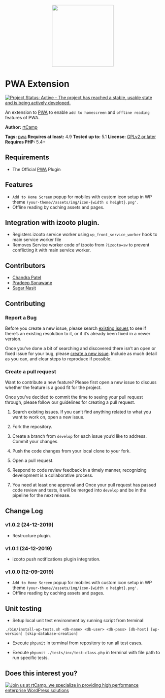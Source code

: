 <p align="center">
<a href="https://rtcamp.com/" target="_blank"><img width="200"src="https://rtcamp.com/wp-content/themes/rtcamp-v9/assets/img/site-logo-black.svg"></a>
</p>

# PWA Extension

[![Project Status: Active – The project has reached a stable, usable state and is being actively developed.](https://www.repostatus.org/badges/latest/active.svg)](https://www.repostatus.org/#active)

An extension to [PWA](https://wordpress.org/plugins/pwa/) to enable `add to homescreen` and `offline reading` features of PWA.

**Author:** [rtCamp](https://github.com/rtCamp/)

**Tags:** [pwa](https://wordpress.org/plugins/tags/pwa)
**Requires at least:** 4.9
**Tested up to:** 5.1
**License:** [GPLv2 or later](http://www.gnu.org/licenses/gpl-2.0.html)
**Requires PHP:** 5.4+

## Requirements

- The Official [PWA](https://wordpress.org/plugins/pwa/) Plugin

## Features

- `Add to Home Screen` popup for mobiles with custom icon setup in WP theme `(your-theme//assets/img/icon-{width x height}.png'`.
- Offline reading by caching assets and pages.

## Integration with izooto plugin.

- Registers izooto service worker using `wp_front_service_worker` hook to main service worker file
- Removes Service worker code of izooto from `?izooto=sw` to prevent conflicting it with main service worker.

## Contributors
- [Chandra Patel](https://github.com/chandrapatel/)
- [Pradeep Sonawane](https://github.com/pradeep910/)
- [Sagar Nasit](https://github.com/sagarnasit/)

## Contributing

### Report a Bug

Before you create a new issue, please search [existing issues](https://github.com/rtCamp/blank-theme/issues) to see if there’s an existing resolution to it, or if it’s already been fixed in a newer version.

Once you’ve done a bit of searching and discovered there isn’t an open or fixed issue for your bug, please [create a new issue](https://github.com/rtCamp/blank-theme/issues/new). Include as much detail as you can, and clear steps to reproduce if possible.

### Create a pull request

Want to contribute a new feature? Please first open a new issue to discuss whether the feature is a good fit for the project.

Once you've decided to commit the time to seeing your pull request through, please follow our guidelines for creating a pull request.

1. Search existing issues. If you can’t find anything related to what you want to work on, open a new issue.

1. Fork the repository.

1. Create a branch from `develop` for each issue you’d like to address. Commit your changes.

1. Push the code changes from your local clone to your fork.

1. Open a pull request.

1. Respond to code review feedback in a timely manner, recognizing development is a collaborative process.

1. You need at least one approval and Once your pull request has passed code review and tests, it will be merged into `develop` and be in the pipeline for the next release.


## Change Log

### v1.0.2 (24-12-2019)

- Restructure plugin.

### v1.0.1 (24-12-2019)

- izooto push notifications plugin integration.

### v1.0.0 (12-09-2019)

- `Add to Home Screen` popup for mobiles with custom icon setup in WP theme `(your-theme//assets/img/icon-{width x height}.png'`.
- Offline reading by caching assets and pages.

## Unit testing

- Setup local unit test environment by running script from terminal

```./bin/install-wp-tests.sh <db-name> <db-user> <db-pass> [db-host] [wp-version] [skip-database-creation]```

- Execute `phpunit` in terminal from repository to run all test cases.

- Execute `phpunit ./tests/inc/test-class.php` in terminal with file path to run specific tests.

## Does this interest you?

<a href="https://rtcamp.com/"><img src="https://rtcamp.com/wp-content/uploads/2019/04/github-banner@2x.png" alt="Join us at rtCamp, we specialize in providing high performance enterprise WordPress solutions"></a>
